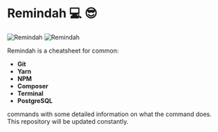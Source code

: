 # **Remindah**  💻 😎

![Remindah](https://img.shields.io/github/last-commit/MelodicCrypter/Remindah.svg?style=flat)
![Remindah](https://img.shields.io/github/contributors/MelodicCrypter/Remindah.svg?style=flat-square)

Remindah is a cheatsheet for common:
<br>

- **Git** <br>
- **Yarn** <br>
- **NPM** <br>
- **Composer** <br>
- **Terminal** <br>
- **PostgreSQL** <br>

commands with some detailed information on what the command does. This repository will be updated constantly.
